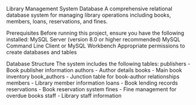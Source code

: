 Library Management System Database
A comprehensive relational database system for managing library operations including books, members, loans, reservations, and fines.

Prerequisites
Before running this project, ensure you have the following installed:
MySQL Server (version 8.0 or higher recommended)
MySQL Command Line Client or MySQL Workbench
Appropriate permissions to create databases and tables

Database Structure
The system includes the following tables:
publishers - Book publisher information
authors - Author details
books - Main book inventory
book_authors - Junction table for book-author relationships
members - Library member information
loans - Book lending records
reservations - Book reservation system
fines - Fine management for overdue books
staff - Library staff information
